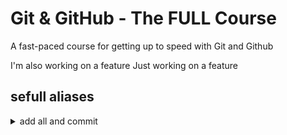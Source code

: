 # Git & GitHub - The FULL Course

A fast-paced course for getting up to speed with Git and Github

I'm also working on a feature
Just working on a feature

## sefull aliases
<details>
<summary>add all and commit</summary>

``` git ac <commit-name> ```  
to implement add the following line in to .gitconfig  
```ac = "commit -am"```

<summary>add all, commit and push</summary>

``` git acp <commit-name> ```  
to implement add the following line to .gitconfig  
``` acp = "!f() { git add -A && git commit -m \"$1\" && git push; }; f" ```
</details>
